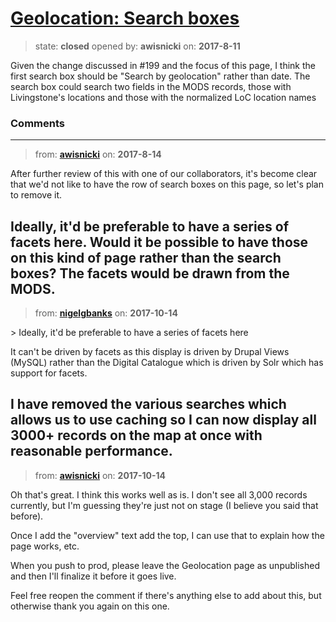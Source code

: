 # [Geolocation: Search boxes](https://github.com/livingstoneonline/livingstoneonline/issues/200)

> state: **closed** opened by: **awisnicki** on: **2017-8-11**

Given the change discussed in #199 and the focus of this page, I think the first search box should be &quot;Search by geolocation&quot; rather than date. The search box could search two fields in the MODS records, those with Livingstone&#x27;s locations and those with the normalized LoC location names

### Comments

---
> from: [**awisnicki**](https://github.com/livingstoneonline/livingstoneonline/issues/200#issuecomment-322254180) on: **2017-8-14**

After further review of this with one of our collaborators, it&#x27;s become clear that we&#x27;d not like to have the row of search boxes on this page, so let&#x27;s plan to remove it.

Ideally, it&#x27;d be preferable to have a series of facets here. Would it be possible to have those on this kind of page rather than the search boxes? The facets would be drawn from the MODS.
---
> from: [**nigelgbanks**](https://github.com/livingstoneonline/livingstoneonline/issues/200#issuecomment-336630744) on: **2017-10-14**

&gt; Ideally, it&#x27;d be preferable to have a series of facets here

It can&#x27;t be driven by facets as this display is driven by Drupal Views (MySQL) rather than the Digital Catalogue which is driven by Solr which has support for facets.

I have removed the various searches which allows us to use caching so I can now display all 3000+ records on the map at once with reasonable performance.
---
> from: [**awisnicki**](https://github.com/livingstoneonline/livingstoneonline/issues/200#issuecomment-336647028) on: **2017-10-14**

Oh that&#x27;s great. I think this works well as is. I don&#x27;t see all 3,000 records currently, but I&#x27;m guessing they&#x27;re just not on stage (I believe you said that before).

Once I add the &quot;overview&quot; text add the top, I can use that to explain how the page works, etc. 

When you push to prod, please leave the Geolocation page as unpublished and then I&#x27;ll finalize it before it goes live.

Feel free reopen the comment if there&#x27;s anything else to add about this, but otherwise thank you again on this one.
